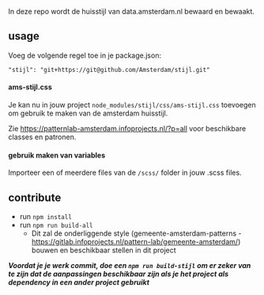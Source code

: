 In deze repo wordt de huisstijl van data.amsterdam.nl bewaard en bewaakt.

## usage
Voeg de volgende regel toe in je package.json:

`"stijl": "git+https://git@github.com/Amsterdam/stijl.git"`

#### ams-stijl.css
Je kan nu in jouw project `node_modules/stijl/css/ams-stijl.css` toevoegen om gebruik 
te maken van de amsterdam huisstijl.

Zie https://patternlab-amsterdam.infoprojects.nl/?p=all voor beschikbare classes en patronen.

#### gebruik maken van variables
Importeer een of meerdere files van de `/scss/` folder in jouw .scss files.


## contribute
* run `npm install` 
* run `npm run build-all`
    * Dit zal de onderliggende style (gemeente-amsterdam-patterns - https://gitlab.infoprojects.nl/pattern-lab/gemeente-amsterdam/) 
    bouwen en beschikbaar stellen in dit project  

***Voordat je je werk commit, doe een `npm run build-stijl` om er zeker 
van te zijn dat de aanpassingen beschikbaar zijn als je het project als 
dependency in een ander project gebruikt***   
